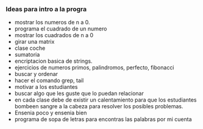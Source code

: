### Ideas para intro a la progra

- mostrar los numeros de n a 0.
- programa el cuadrado de un numero
- mostrar los cuadrados de n a 0
- girar una matrix
- clase coche
- sumatoria
- encriptacion basica de strings.
- ejercicios de numeros primos, palindromos, perfecto, fibonacci
- buscar y ordenar
- hacer el comando grep, tail
- motivar a los estudiantes
- buscar algo que les guste que lo puedan relacionar
- en cada clase debe de existir un calentamiento para que los estudiantes bombeen sangre a la cabeza para resolver los posibles problemas.
- Ensenia poco y ensenia bien
- programa de sopa de letras para encontras las palabras por mi cuenta
